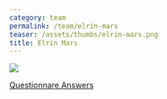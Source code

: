 ```yaml
---
category: team
permalink: /team/elrin-mars
teaser: /assets/thumbs/elrin-mars.png
title: Elrin Mars
---
```


<img src="/assets/img/elrin-mars.png" />

[Questionnare Answers](https://drive.google.com/open?id=1MP6mgER-OTqtszyIF8u0i91NxV75jfADX1B-nUc91ms)
